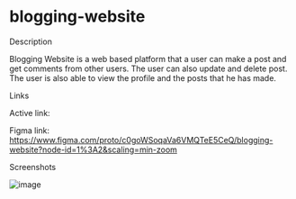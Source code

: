 # blogging-website

Description

Blogging Website is a web based platform that a user can make a post and get comments from other users. The user can also update and delete post. The user is also able to view the profile and the posts that he has made.

Links

Active link:


Figma link:  https://www.figma.com/proto/c0goWSoqaVa6VMQTeE5CeQ/blogging-website?node-id=1%3A2&scaling=min-zoom


Screenshots


![image](https://user-images.githubusercontent.com/68596898/97976709-1529be80-1ddc-11eb-8258-3d8a05d464ca.png)







